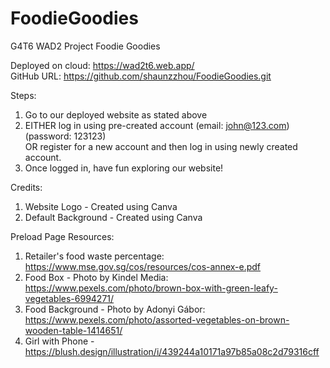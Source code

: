 # FoodieGoodies

G4T6 WAD2 Project Foodie Goodies

Deployed on cloud: https://wad2t6.web.app/ </br>
GitHub URL: https://github.com/shaunzzhou/FoodieGoodies.git </br>

Steps:
1. Go to our deployed website as stated above
2. EITHER log in using pre-created account (email: john@123.com)(password: 123123) </br> OR register for a new account and then log in using newly created account.
3. Once logged in, have fun exploring our website!

Credits:

1. Website Logo - Created using Canva
2. Default Background - Created using Canva

Preload Page Resources:

1. Retailer's food waste percentage: https://www.mse.gov.sg/cos/resources/cos-annex-e.pdf
2. Food Box - Photo by Kindel Media: https://www.pexels.com/photo/brown-box-with-green-leafy-vegetables-6994271/
3. Food Background - Photo by Adonyi Gábor: https://www.pexels.com/photo/assorted-vegetables-on-brown-wooden-table-1414651/
4. Girl with Phone - https://blush.design/illustration/i/439244a10171a97b85a08c2d79316cff
